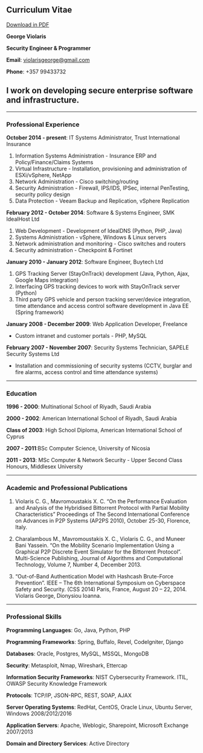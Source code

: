 ## Curriculum Vitae
[Download in PDF](https://drive.google.com/open?id=1TZhYaYWlC55d5U2YKwG7LM8jNlAXKv1L)

**George Violaris**

**Security Engineer & Programmer**

**Email**: violarisgeorge@gmail.com

**Phone**: +357 99433732

I work on developing secure enterprise software and infrastructure.
---

---

### Professional Experience
**October 2014 - present**: IT Systems Administrator, Trust International Insurance
1. Information Systems Administration - Insurance ERP and Policy/Finance/Claims Systems
2. Virtual Infrastructure - Installation, provisioning and administration of ESXi/vSphere, NetApp
3. Network Administration - Cisco switching/routing
4. Security Administration - Firewall, IPS/IDS, IPSec, internal PenTesting, security policy design
5. Data Protection - Veeam Backup and Replication, vSphere Replication

**February 2012 - October 2014**: Software & Systems Engineer, SMK IdealHost Ltd
1. Web Development - Development of IdealDNS (Python, PHP, Java)
2. Systems Administration - vSphere, Windows & Linux servers
3. Network administration and monitoring - Cisco switches and routers
4. Security administration - Checkpoint & Fortinet

**January 2010 - January 2012**: Software Engineer, Buytech Ltd
1. GPS Tracking Server (StayOnTrack) development (Java, Python, Ajax, Google Maps integration) 
2. Interfacing GPS tracking devices to work with StayOnTrack server (Python)
3. Third party GPS vehicle and person tracking server/device integration, time attendance and access control software development in Java EE (Spring framework)

**January 2008 - December 2009**: Web Application Developer, Freelance
- Custom intranet and customer portals - PHP, MySQL

**February 2007 - November 2007**: Security Systems Technician, SAPELE Security Systems Ltd
- Installation and commissioning of security systems (CCTV, burglar and fire alarms, access control and time attendance systems)

---

### Education
**1996 - 2000**: Multinational School of Riyadh, Saudi Arabia

**2000 - 2002**: American International School of Riyadh, Saudi Arabia

**Class of 2003**: High School Diploma, American International School of Cyprus

**2007 - 2011**:BSc Computer Science, University of Nicosia

**2011 - 2013**: MSc Computer & Network Security - Upper Second Class Honours, Middlesex University

---

### Academic and Professional Publications
1. Violaris C. G., Mavromoustakis X. C. “On the Performance Evaluation and Analysis of the Hybridised Bittorrent Protocol with Partial Mobility Characteristics” Proceedings of The Second International Conference on Advances in P2P Systems (AP2PS 2010), October 25-30, Florence, Italy.

2. Charalambous M., Mavromoustakis X. C., Violaris C. G., and Muneer Bani Yassein. “On the Mobility Scenario Implementation Using a Graphical P2P Discrete Event Simulator for the Bittorrent Protocol”. Multi-Science Publishing, Journal of Algorithms and Computational Technology, Volume 7, Number 4, December 2013.

3. “Out-of-Band Authentication Model with Hashcash Brute-Force Prevention”. IEEE – The 6th International Symposium on Cyberspace Safety and Security. (CSS 2014) Paris, France, August 20 – 22, 2014. Violaris George, Dionysiou Ioanna.

---

### Professional Skills
**Programming Languages**: Go, Java, Python, PHP

**Programming Frameworks**: Spring, Buffalo, Revel, CodeIgniter, Django

**Databases**: Oracle, Postgres, MySQL, MSSQL, MongoDB

**Security**: Metasploit, Nmap, Wireshark, Ettercap

**Information Security Frameworks**: NIST Cybersecurity Framework. ITIL, OWASP Security Knowledge Framework

**Protocols**: TCP/IP, JSON-RPC, REST, SOAP, AJAX

**Server Operating Systems**: RedHat, CentOS, Oracle Linux, Ubuntu Server, Windows 2008/2012/2016 

**Application Servers**: Apache, Weblogic, Sharepoint, Microsoft Exchange 2007/2013

**Domain and Directory Services**: Active Directory
